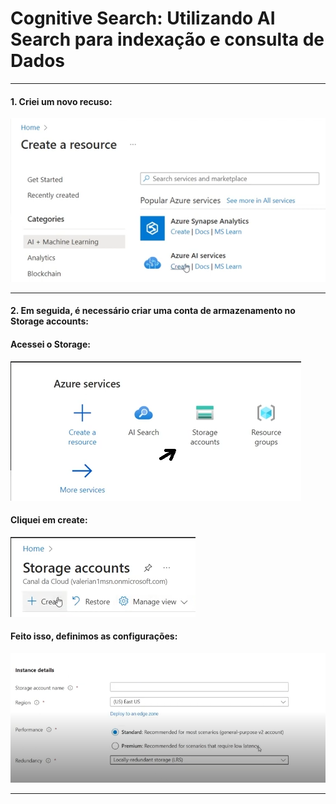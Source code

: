 # Cognitive Search: Utilizando AI Search para indexação e consulta de Dados
---

#### 1. Criei um novo recuso:
![Parte 1](imagens/Passo1.png)

---

#### 2. Em seguida, é necessário criar uma conta de armazenamento no Storage accounts:

#### Acessei o Storage:
![Parte 1](imagens/Passo2.png)

#### Cliquei em create:
![Parte 1](imagens/Passo3.png)

#### Feito isso, definimos as configurações:
![Parte 1](imagens/Passo4.png)


---

